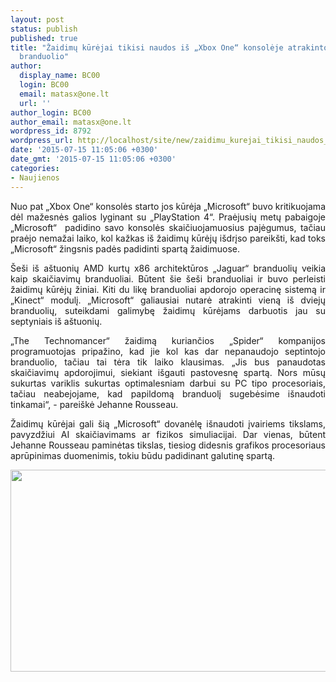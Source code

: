 ```yaml
---
layout: post
status: publish
published: true
title: "Žaidimų kūrėjai tikisi naudos iš „Xbox One“ konsolėje atrakinto papildomo
  branduolio"
author:
  display_name: BC00
  login: BC00
  email: matasx@one.lt
  url: ''
author_login: BC00
author_email: matasx@one.lt
wordpress_id: 8792
wordpress_url: http://localhost/site/new/zaidimu_kurejai_tikisi_naudos_is_xbox_one_konsoleje_atrakinto_papildomo_branduolio/
date: '2015-07-15 11:05:06 +0300'
date_gmt: '2015-07-15 11:05:06 +0300'
categories:
- Naujienos
---
```

<p style="text-align: justify;">
	Nuo pat &bdquo;Xbox One&ldquo; konsolės starto jos kūrėja &bdquo;Microsoft&ldquo; buvo kritikuojama dėl mažesnės galios lyginant su &bdquo;PlayStation 4&ldquo;. Praėjusių metų pabaigoje &bdquo;Microsoft&ldquo;&nbsp; padidino savo konsolės skaičiuojamuosius pajėgumus, tačiau praėjo nemažai laiko, kol kažkas i&scaron; žaidimų kūrėjų i&scaron;drįso pareik&scaron;ti, kad toks &bdquo;Microsoft&ldquo; žingsnis padės padidinti spartą žaidimuose.</p>
<p style="text-align: justify;">
	&Scaron;e&scaron;i i&scaron; a&scaron;tuonių AMD kurtų x86 architektūros &bdquo;Jaguar&ldquo; branduolių veikia kaip skaičiavimų branduoliai. Būtent &scaron;ie &scaron;e&scaron;i branduoliai ir buvo perleisti žaidimų kūrėjų žiniai. Kiti du likę branduoliai apdorojo operacinę sistemą ir &bdquo;Kinect&ldquo; modulį. &bdquo;Microsoft&ldquo; galiausiai nutarė atrakinti vieną i&scaron; dviejų branduolių, suteikdami galimybę žaidimų kūrėjams darbuotis jau su septyniais i&scaron; a&scaron;tuonių.</p>
<p style="text-align: justify;">
	&bdquo;The Technomancer&ldquo; žaidimą kuriančios &bdquo;Spider&ldquo; kompanijos programuotojas pripažino, kad jie kol kas dar nepanaudojo septintojo branduolio, tačiau tai tėra tik laiko klausimas. &bdquo;Jis bus panaudotas skaičiavimų apdorojimui, siekiant i&scaron;gauti pastovesnę spartą. Nors mūsų sukurtas variklis sukurtas optimalesniam darbui su PC tipo procesoriais, tačiau neabejojame, kad papildomą branduolį sugebėsime i&scaron;naudoti tinkamai&ldquo;, - parei&scaron;kė Jehanne Rousseau.</p>
<p style="text-align: justify;">
	Žaidimų kūrėjai gali &scaron;ią &bdquo;Microsoft&ldquo; dovanėlę i&scaron;naudoti įvairiems tikslams, pavyzdžiui AI skaičiavimams ar fizikos simuliacijai. Dar vienas, būtent Jehanne Rousseau paminėtas tikslas, tiesiog didesnis grafikos procesoriaus aprūpinimas duomenimis, tokiu būdu padidinant galutinę spartą.</p>
<p style="text-align: justify;">
	<img alt="" src="http://technews.lt/userfiles/microsoftxboxonesoc.jpg" style="width: 520px; height: 323px;" /></p>
